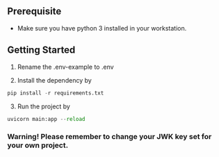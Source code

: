 ## Prerequisite

- Make sure you have python 3 installed in your workstation.

## Getting Started

1. Rename the .env-example to .env

2. Install the dependency by 

```python
pip install -r requirements.txt
```

3. Run the project by 
```python
uvicorn main:app --reload
```

### Warning! Please remember to change your JWK key set for your own project.